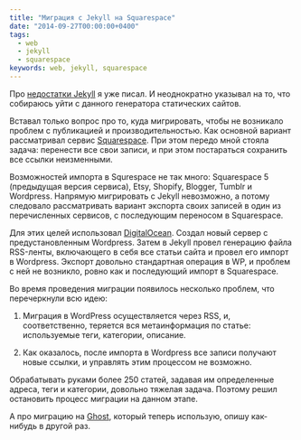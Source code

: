 ```yaml
---
title: "Миграция с Jekyll на Squarespace"
date: "2014-09-27T00:00:00+0400"
tags:
  - web
  - jekyll
  - squarespace
keywords: web, jekyll, squarespace
---
```

Про [недостатки Jekyll](/2013/11/10/lack-of-jekyll/) я уже писал. И неоднократно указывал на то, что собираюсь уйти с данного генератора статических сайтов.

Вставал только вопрос про то, куда мигрировать, чтобы не возникало проблем с публикацией и производительностью. Как основной вариант рассматривал сервис [Squarespace](http://squarespace.com/ "Squarespace"). При этом передо мной стояла задача: перенести все свои записи, и при этом постараться сохранить все ссылки неизменными.

Возможностей импорта в Squrespace не так много: Squarespace 5 (предыдущая версия сервиса), Etsy, Shopify, Blogger, Tumblr и Wordpress. Напрямую мигрировать с Jekyll невозможно, а потому следовало рассматривать вариант экспорта своих записей в один из перечисленных сервисов, с последующим переносом в Squarespace.

Для этих целей использовал [DigitalOcean](https://www.digitalocean.com/?refcode=c5cb9e6574a7 "DigitalOcean"). Создал новый сервер с предустановленным Wordpress. Затем в Jekyll провел генерацию файла RSS-ленты, включающего в себя все статьи сайта и провел его импорт в Wordpress. Экспорт довольно стандартная операция в WP, и проблем с ней не возникло, ровно как и последующий импорт в Squarespace.

Во время проведения миграции появилось несколько проблем, что перечеркнули всю идею:

1. Миграция в WordPress осуществляется через RSS, и, соответственно, теряется вся метаинформация по статье: используемые теги, категории, описание.

2. Как оказалось, после импорта в Wordpress все записи получают новые ссылки, и управлять этим процессом не возможно.

Обрабатывать руками более 250 статей, задавая им определенные адреса, теги и категории, довольно тяжелая задача. Поэтому решил остановить процесс миграции на данном этапе.

А про миграцию на [Ghost](https://ghost.org "Ghost - Just a blogging platform"), который теперь использую, опишу как-нибудь в другой раз.
